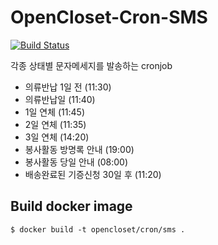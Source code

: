 # OpenCloset-Cron-SMS #

[![Build
Status](https://travis-ci.org/opencloset/OpenCloset-Cron-SMS.svg?branch=release-0.102)](https://travis-ci.org/opencloset/OpenCloset-Cron-SMS)

각종 상태별 문자메세지를 발송하는 cronjob

- 의류반납 1일 전 (11:30)
- 의류반납일 (11:40)
- 1일 연체 (11:45)
- 2일 연체 (11:35)
- 3일 연체 (14:20)
- 봉사활동 방명록 안내 (19:00)
- 봉사활동 당일 안내 (08:00)
- 배송완료된 기증신청 30일 후 (11:20)

## Build docker image ##

    $ docker build -t opencloset/cron/sms .
